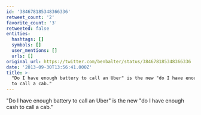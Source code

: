 ```yaml
---
id: '384678185348366336'
retweet_count: '2'
favorite_count: '3'
retweeted: false
entities:
  hashtags: []
  symbols: []
  user_mentions: []
  urls: []
original_url: https://twitter.com/benbalter/status/384678185348366336
date: '2013-09-30T13:56:41.000Z'
title: >-
  "Do I have enough battery to call an Uber" is the new "do I have enough cash
  to call a cab."
---
```


"Do I have enough battery to call an Uber" is the new "do I have enough cash to call a cab."